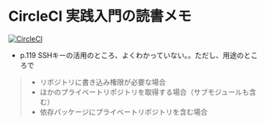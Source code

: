 # CircleCI 実践入門の読書メモ

[![CircleCI](https://circleci.com/gh/suzucir/circleci-book.svg?style=svg)](https://circleci.com/gh/suzucir/circleci-book)

- p.119 SSHキーの活用のところ、よくわかっていない。。ただし、用途のところで
> - リポジトリに書き込み権限が必要な場合
> - ほかのプライベートリポジトリを取得する場合（サブモジュールも含む）
> - 依存パッケージにプライベートリポジトリを含む場合
